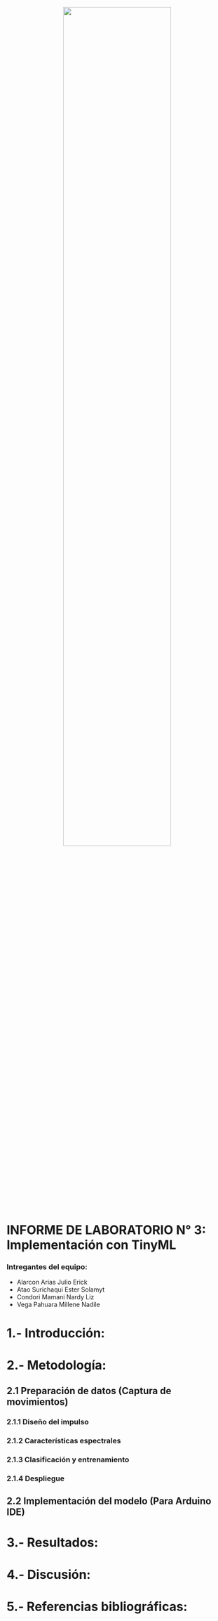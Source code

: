 <p align="center">
  <img src="https://github.com/JefHuiza/Fundamentos-de-Dise-o/assets/156036185/d3c66dfb-5faa-419b-bf1b-d897ea110ce7" width="70%">
</p>

# INFORME DE LABORATORIO N° 3: Implementación con TinyML 

 ### Intregantes del equipo:
 
 - Alarcon Arias Julio Erick
 - Atao Surichaqui Ester Solamyt
 - Condori Mamani Nardy Liz
 - Vega Pahuara Millene Nadile

# 1.- Introducción:

# 2.- Metodología:
## 2.1 Preparación de datos (Captura de movimientos)
### 2.1.1 Diseño del impulso
### 2.1.2 Características espectrales
### 2.1.3 Clasificación y entrenamiento
### 2.1.4 Despliegue
## 2.2 Implementación del modelo (Para Arduino IDE)
# 3.- Resultados:
# 4.- Discusión:
# 5.- Referencias bibliográficas:
